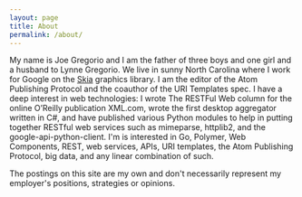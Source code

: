 ```yaml
---
layout: page
title: About
permalink: /about/
---
```


My name is Joe Gregorio and I am the father of three boys and one girl and a
husband to Lynne Gregorio. We live in sunny North Carolina where I work for
Google on the [Skia](https://skia.org) graphics library. I am the editor of
the Atom Publishing Protocol and the coauthor of the URI Templates spec. I
have a deep interest in web technologies: I wrote The RESTFul Web column for
the online O’Reilly publication XML.com, wrote the first desktop aggregator
written in C#, and have published various Python modules to help in putting
together RESTful web services such as mimeparse, httplib2, and the
google-api-python-client. I'm is interested in Go, Polymer, Web Components,
REST, web services, APIs, URI templates, the Atom Publishing Protocol, big
data, and any linear combination of such.

The postings on this site are my own and don't necessarily represent my
employer's positions, strategies or opinions.
